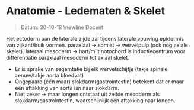 # Anatomie - Ledematen & Skelet
 > Datum: 30-10-18 \newline
 > Docent: 

Het ectoderm aan de laterale zijde zal tijdens laterale vouwing epidermis van zijkant/buik vormen. 
paraxiaal → somiet → wervelpulp (ook nog axiale skelet).
lateraal mesoderm → hart/milt
notochord is inductiecentrum voor differentiatie paraxiaal mesoderm tot axiaal skelet.
- Er is sprake van segemtatie bij elk wervelschijfje (takje spinale zenuw/takje aorta bloedvat)
- Ongepaard (één maar) slokdarm(gastrointestin) betekent dat er maar één aftakking van aorta isn naar slokdarm.
- Niet zeker → maar longen ontstaat uit zelfde mesoderm als slokdarm/gastrointestin, waarschijnlijk één aftakking naar longen.
